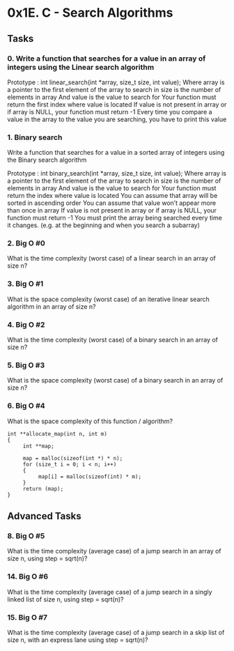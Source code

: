 # 0x1E. C - Search Algorithms

## Tasks

### 0. Write a function that searches for a value in an array of integers using the Linear search algorithm
Prototype : int linear_search(int *array, size_t size, int value);
Where array is a pointer to the first element of the array to search in
size is the number of elements in array
And value is the value to search for
Your function must return the first index where value is located
If value is not present in array or if array is NULL, your function must return -1
Every time you compare a value in the array to the value you are searching, you have to print this value

### 1. Binary search
Write a function that searches for a value in a sorted array of integers using the Binary search algorithm

Prototype : int binary_search(int *array, size_t size, int value);
Where array is a pointer to the first element of the array to search in
size is the number of elements in array
And value is the value to search for
Your function must return the index where value is located
You can assume that array will be sorted in ascending order
You can assume that value won’t appear more than once in array
If value is not present in array or if array is NULL, your function must return -1
You must print the array being searched every time it changes. (e.g. at the beginning and when you search a subarray)

### 2. Big O #0
What is the time complexity (worst case) of a linear search in an array of size n?

### 3. Big O #1
What is the space complexity (worst case) of an iterative linear search algorithm in an array of size n?

### 4. Big O #2
What is the time complexity (worst case) of a binary search in an array of size n?

### 5. Big O #3
What is the space complexity (worst case) of a binary search in an array of size n?

### 6. Big O #4
What is the space complexity of this function / algorithm?

```
int **allocate_map(int n, int m)
{
     int **map;

     map = malloc(sizeof(int *) * n);
     for (size_t i = 0; i < n; i++)
     {
          map[i] = malloc(sizeof(int) * m);
     }
     return (map);
}
```

## Advanced Tasks

### 8. Big O #5
What is the time complexity (average case) of a jump search in an array of size n, using step = sqrt(n)?

### 14. Big O #6
What is the time complexity (average case) of a jump search in a singly linked list of size n, using step = sqrt(n)?

### 15. Big O #7
What is the time complexity (average case) of a jump search in a skip list of size n, with an express lane using step = sqrt(n)?

